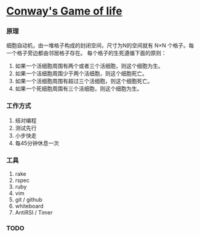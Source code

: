 [Conway's Game of life](http://en.wikipedia.org/wiki/Conway%27s_Game_of_Life)
============

### 原理
细胞自动机，由一堆格子构成的封闭空间，尺寸为N的空间就有 N×N 个格子。每一个格子旁边都由邻居格子存在。 每个格子的生死遵循下面的原则：

1. 如果一个活细胞周围有两个或者三个活细胞，则这个细胞为生。
2. 如果一个活细胞周围少于两个活细胞，则这个细胞死亡。
3. 如果一个活细胞周围有超过三个活细胞，则这个细胞死亡。
4. 如果一个死细胞周围有三个活细胞，则这个细胞为生。

### 工作方式

1. 结对编程
2. 测试先行
3. 小步快走
4. 每45分钟休息一次

### 工具

1. rake
2. rspec
3. ruby
4. vim
5. git / github
6. whiteboard
7. AntiRSI / Timer

### TODO
